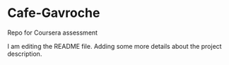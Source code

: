 # Cafe-Gavroche
Repo for Coursera assessment

I am editing the README file. Adding some more details about the project description.

